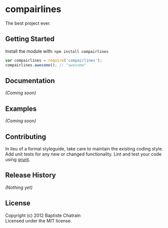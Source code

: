 # compairlines

The best project ever.

## Getting Started
Install the module with: `npm install compairlines`

```javascript
var compairlines = require('compairlines');
compairlines.awesome(); // "awesome"
```

## Documentation
_(Coming soon)_

## Examples
_(Coming soon)_

## Contributing
In lieu of a formal styleguide, take care to maintain the existing coding style. Add unit tests for any new or changed functionality. Lint and test your code using [grunt](https://github.com/cowboy/grunt).

## Release History
_(Nothing yet)_

## License
Copyright (c) 2012 Baptiste Chatrain  
Licensed under the MIT license.
